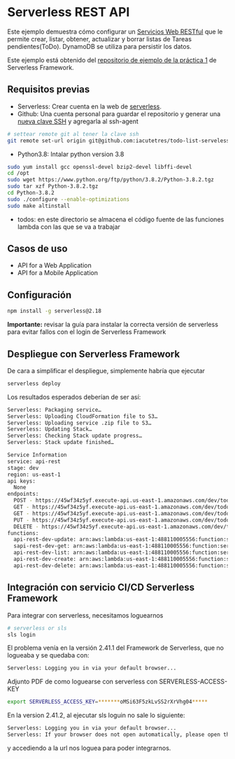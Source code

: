 # Serverless REST API

Este ejemplo demuestra cómo configurar un [Servicios Web RESTful](https://en.wikipedia.org/wiki/Representational_state_transfer#Applied_to_web_services) que le permite crear, listar, obtener, actualizar y borrar listas de Tareas pendientes(ToDo). DynamoDB se utiliza para persistir los datos.

Este ejemplo está obtenido del [repositorio de ejemplo de la práctica 1](https://github.com/rgaleanog/todo-list-serverless.git) de Serverless Framework.

## Requisitos previas

- Serverless: Crear cuenta en la web de [serverless](https://app.serverless.com/).
- Github: Una cuenta personal para guardar el repositorio y generar una [nueva clave SSH](https://docs.github.com/es/github/authenticating-to-github/generating-a-new-ssh-key-and-adding-it-to-the-ssh-agent) y agregarla al ssh-agent

```bash
# settear remote git al tener la clave ssh 
git remote set-url origin git@github.com:iacutetres/todo-list-serveless.git
```
- Python3.8: Intalar python version 3.8
```bash
sudo yum install gcc openssl-devel bzip2-devel libffi-devel
cd /opt
sudo wget https://www.python.org/ftp/python/3.8.2/Python-3.8.2.tgz
sudo tar xzf Python-3.8.2.tgz
cd Python-3.8.2
sudo ./configure --enable-optimizations
sudo make altinstall
```

- todos: en este directorio se almacena el código fuente de las funciones lambda con las que se va a trabajar

## Casos de uso

- API for a Web Application
- API for a Mobile Application

## Configuración

```bash
npm install -g serverless@2.18
```

**Importante:** revisar la guía para instalar la correcta versión de serverless para evitar fallos con el login de Serverless Framework

## Despliegue con Serverless Framework

De cara a simplificar el despliegue, simplemente habría que ejecutar

```bash
serverless deploy
```

Los resultados esperados deberían de ser así:

```bash
Serverless: Packaging service…
Serverless: Uploading CloudFormation file to S3…
Serverless: Uploading service .zip file to S3…
Serverless: Updating Stack…
Serverless: Checking Stack update progress…
Serverless: Stack update finished…

Service Information
service: api-rest
stage: dev
region: us-east-1
api keys:
  None
endpoints:
  POST - https://45wf34z5yf.execute-api.us-east-1.amazonaws.com/dev/todos
  GET - https://45wf34z5yf.execute-api.us-east-1.amazonaws.com/dev/todos
  GET - https://45wf34z5yf.execute-api.us-east-1.amazonaws.com/dev/todos/{id}
  PUT - https://45wf34z5yf.execute-api.us-east-1.amazonaws.com/dev/todos/{id}
  DELETE - https://45wf34z5yf.execute-api.us-east-1.amazonaws.com/dev/todos/{id}
functions:
  api-rest-dev-update: arn:aws:lambda:us-east-1:488110005556:function:serverless-rest-api-with-dynamodb-dev-update
  sapi-rest-dev-get: arn:aws:lambda:us-east-1:488110005556:function:serverless-rest-api-with-dynamodb-dev-get
  api-rest-dev-list: arn:aws:lambda:us-east-1:488110005556:function:serverless-rest-api-with-dynamodb-dev-list
  api-rest-dev-create: arn:aws:lambda:us-east-1:488110005556:function:serverless-rest-api-with-dynamodb-dev-create
  api-rest-dev-delete: arn:aws:lambda:us-east-1:488110005556:function:serverless-rest-api-with-dynamodb-dev-delete
```

## Integración con servicio CI/CD Serverless Framework

Para integrar con serverless, necesitamos loguearnos 

```bash
# serverless or sls
sls login
```
El problema venía en la versión 2.41.1 del Framework de Serverless, que no logueaba y se quedaba con:
```bash
Serverless: Logging you in via your default browser...
```
Adjunto PDF de como loguearse con serverless con SERVERLESS-ACCESS-KEY
```bash
export SERVERLESS_ACCESS_KEY=*******oMSi63F5zkLvSS2rXrVhg04*****
```

En la version 2.41.2, al ejecutar sls loguin no sale lo siguiente:
```bash
Serverless: Logging you in via your default browser...
Serverless: If your browser does not open automatically, please open the URL: https://app.serverless.com?client=cli&transactionId=*****************
```
y accediendo a la url nos loguea para poder integrarnos.
